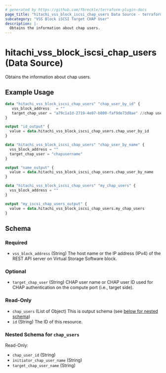 ```yaml
---
# generated by https://github.com/fbreckle/terraform-plugin-docs
page_title: "hitachi_vss_block_iscsi_chap_users Data Source - terraform-provider-hitachi"
subcategory: "VSS Block iSCSI Target CHAP User"
description: |-
  Obtains the information about chap users.
---
```


# hitachi_vss_block_iscsi_chap_users (Data Source)

Obtains the information about chap users.

## Example Usage

```terraform
data "hitachi_vss_block_iscsi_chap_users" "chap_user_by_id" {
   vss_block_address   = ""
   target_chap_user = "a79c1a1d-2719-4e07-b800-faf9de73d0ae" //chap user id
}

output "id_output" {
  value = data.hitachi_vss_block_iscsi_chap_users.chap_user_by_id
}

data "hitachi_vss_block_iscsi_chap_users" "chap_user_by_name" {
  vss_block_address = ""
  target_chap_user = "chapusername"
}

output "name_output" {
  value = data.hitachi_vss_block_iscsi_chap_users.chap_user_by_name
}

data "hitachi_vss_block_iscsi_chap_users" "my_chap_users" {
  vss_block_address = ""
}

output "my_iscsi_chap_users_output" {
  value = data.hitachi_vss_block_iscsi_chap_users.my_chap_users
}
```

<!-- schema generated by tfplugindocs -->
## Schema

### Required

- `vss_block_address` (String) The host name or the IP address (IPv4) of the REST API server on Virtual Storage Software block.

### Optional

- `target_chap_user` (String) CHAP user name or CHAP user ID used for CHAP authentication on the compute port (i.e., target side).

### Read-Only

- `chap_users` (List of Object) This is output schema (see [below for nested schema](#nestedatt--chap_users))
- `id` (String) The ID of this resource.

<a id="nestedatt--chap_users"></a>
### Nested Schema for `chap_users`

Read-Only:

- `chap_user_id` (String)
- `initiator_chap_user_name` (String)
- `target_chap_user_name` (String)


